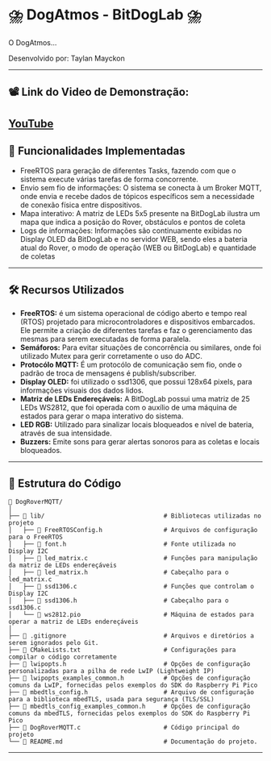 # ⛈️ DogAtmos - BitDogLab ⛈️

O DogAtmos... 

Desenvolvido por: Taylan Mayckon

---
## 📽️ Link do Video de Demonstração:
[YouTube]()
---

## 📌 **Funcionalidades Implementadas**

- FreeRTOS para geração de diferentes Tasks, fazendo com que o sistema execute várias tarefas de forma concorrente.
- Envio sem fio de informações: O sistema se conecta à um Broker MQTT, onde envia e recebe dados de tópicos específicos sem a necessidade de conexão física entre dispositivos.
- Mapa interativo: A matriz de LEDs 5x5 presente na BitDogLab ilustra um mapa que indica a posição do Rover, obstáculos e pontos de coleta
- Logs de informações: Informações são continuamente exibidas no Display OLED da BitDogLab e no servidor WEB, sendo eles a bateria atual do Rover, o modo de operação (WEB ou BitDogLab) e quantidade de coletas

---

## 🛠 **Recursos Utilizados**

- **FreeRTOS:** é um sistema operacional de código aberto e tempo real (RTOS) projetado para microcontroladores e dispositivos embarcados. Ele permite a criação de diferentes tarefas e faz o gerenciamento das mesmas para serem executadas de forma paralela.
- **Semáforos:** Para evitar situações de concorrência ou similares, onde foi utilizado Mutex para gerir corretamente o uso do ADC.
- **Protocólo MQTT:** É um protocólo de comunicação sem fio, onde o padrão de troca de mensagens é publish/subscriber.
- **Display OLED:** foi utilizado o ssd1306, que possui 128x64 pixels, para informações visuais dos dados lidos.
- **Matriz de LEDs Endereçáveis:** A BitDogLab possui uma matriz de 25 LEDs WS2812, que foi operada com o auxílio de uma máquina de estados para gerar o mapa interativo do sistema.
- **LED RGB:** Utilizado para sinalizar locais bloqueados e nível de bateria, através de sua intensidade.
- **Buzzers:** Emite sons para gerar alertas sonoros para as coletas e locais bloqueados.

---

## 📂 **Estrutura do Código**
```
📁 DogRoverMQTT/
│
├── 📁 lib/                                 # Bibliotecas utilizadas no projeto
│   ├── 📄 FreeRTOSConfig.h                 # Arquivos de configuração para o FreeRTOS
│   ├── 📄 font.h                           # Fonte utilizada no Display I2C
│   ├── 📄 led_matrix.c                     # Funções para manipulação da matriz de LEDs endereçáveis
│   ├── 📄 led_matrix.h                     # Cabeçalho para o led_matrix.c
│   ├── 📄 ssd1306.c                        # Funções que controlam o Display I2C
│   ├── 📄 ssd1306.h                        # Cabeçalho para o ssd1306.c
│   └── 📄 ws2812.pio                       # Máquina de estados para operar a matriz de LEDs endereçáveis
│
├── 📄 .gitignore                           # Arquivos e diretórios a serem ignorados pelo Git.
├── 📄 CMakeLists.txt                       # Configurações para compilar o código corretamente
├── 📄 lwipopts.h                           # Opções de configuração personalizadas para a pilha de rede LwIP (Lightweight IP)
├── 📄 lwipopts_examples_common.h           # Opções de configuração comuns da LwIP, fornecidas pelos exemplos do SDK do Raspberry Pi Pico
├── 📄 mbedtls_config.h                     # Arquivo de configuração para a biblioteca mbedTLS, usada para segurança (TLS/SSL)
├── 📄 mbedtls_config_examples_common.h     # Opções de configuração comuns da mbedTLS, fornecidas pelos exemplos do SDK do Raspberry Pi Pico
├── 📄 DogRoverMQTT.c                       # Código principal do projeto
└── 📄 README.md                            # Documentação do projeto.
```

---
